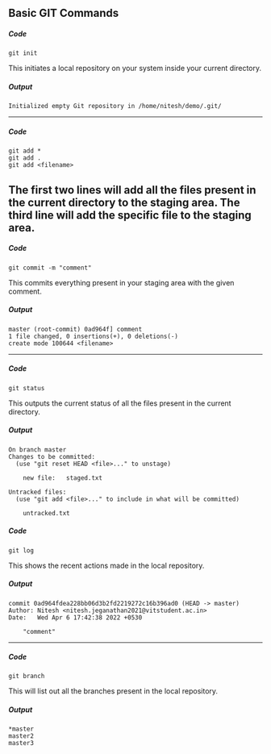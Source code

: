 ## Basic GIT Commands

##### Code
```
git init
```

This initiates a local repository on your system inside your current directory. 

##### Output
```
Initialized empty Git repository in /home/nitesh/demo/.git/
```
---

##### Code
```
git add * 
git add . 
git add <filename>
```
The first two lines will add all the files present in the current directory to the staging area. The third line will add the specific file to the staging area. 
---

##### Code
```
git commit -m "comment"
```

This commits everything present in your staging area with the given comment.  

##### Output
```
master (root-commit) 0ad964f] comment
1 file changed, 0 insertions(+), 0 deletions(-)
create mode 100644 <filename>

```
---

##### Code
```
git status
```

This outputs the current status of all the files present in the current directory. 

##### Output
```
On branch master
Changes to be committed:
  (use "git reset HEAD <file>..." to unstage)

	new file:   staged.txt

Untracked files:
  (use "git add <file>..." to include in what will be committed)

	untracked.txt

```

##### Code
```
git log
```

This shows the recent actions made in the local repository. 

##### Output
```
commit 0ad964fdea228bb06d3b2fd2219272c16b396ad0 (HEAD -> master)
Author: Nitesh <nitesh.jeganathan2021@vitstudent.ac.in>
Date:   Wed Apr 6 17:42:38 2022 +0530

    "comment"

```
---

##### Code
```
git branch
```

This will list out all the branches present in the local repository. 

##### Output
```
*master
master2
master3
```
